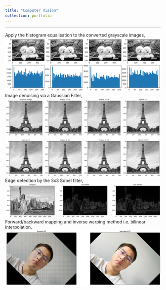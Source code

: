 ```yaml
---
title: "Computer Vision"
collection: portfolio
---
```


---
Apply the histogram equalisation to the converted grayscale images,
<br/><img src='/images/histogram.png'> Image denoising via a Gaussian Filter, <img src='/images/gaussianfilter.png'> Edge detection by the 3x3 Sobel filter, <img src='/images/sobel.png'> Forward/backward mapping and inverse warping method i.e. bilinear interpolation. <img src='/images/rotation.png'>
